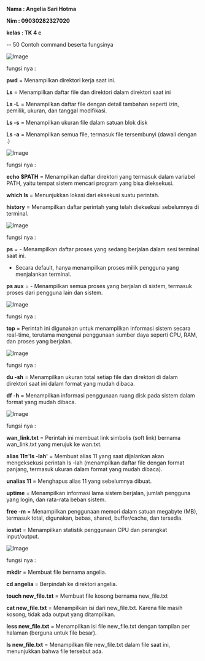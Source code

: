 **Nama   : Angelia Sari Hotma**

**Nim    : 09030282327020**

**kelas  : TK 4 c**

--
50 Contoh command beserta fungsinya

![Image](https://github.com/user-attachments/assets/550cd60a-77f7-48c1-ac54-5ed956e7ba12)

fungsi nya :

**pwd**  = Menampilkan direktori kerja saat ini.

**Ls**   = Menampilkan daftar file dan direktori dalam direktori saat ini

**Ls -L** = Menampilkan daftar file dengan detail tambahan seperti izin, pemilik, ukuran, dan tanggal modifikasi.

**Ls -s** = Menampilkan ukuran file dalam satuan blok disk

**Ls -a** = Menampilkan semua file, termasuk file tersembunyi (dawali dengan .)

![Image](https://github.com/user-attachments/assets/cdb5cefb-6dfb-4846-a243-b9af8990bda1)

fungsi nya :

**echo $PATH** = Menampilkan daftar direktori yang termasuk dalam variabel PATH, yaitu tempat sistem mencari program yang bisa dieksekusi.

**which ls**  = Menunjukkan lokasi dari eksekusi suatu perintah.

**history**   = Menampilkan daftar perintah yang telah dieksekusi sebelumnya di terminal.


![Image](https://github.com/user-attachments/assets/287f4b86-e039-4760-9dcb-028c2a1694bc)

fungsi nya :

**ps**   = - Menampilkan daftar proses yang sedang berjalan dalam sesi terminal saat ini.

- Secara default, hanya menampilkan proses milik pengguna yang menjalankan terminal.
           
**ps aux** = - Menampilkan semua proses yang berjalan di sistem, termasuk proses dari pengguna lain dan sistem.


![Image](https://github.com/user-attachments/assets/9b0dba20-9db1-43a5-ba46-7aed47479ec9)

fungsi nya :

 **top**  = Perintah ini digunakan untuk menampilkan informasi sistem secara real-time, terutama mengenai penggunaan sumber daya seperti CPU, RAM, dan 
            proses yang berjalan.

![Image](https://github.com/user-attachments/assets/ba382a1d-b769-4bb3-8120-6079eb83813b)

fungsi nya :

**du -sh** = Menampilkan ukuran total setiap file dan direktori di dalam direktori saat ini dalam format yang mudah dibaca.

**df -h**  = Menampilkan informasi penggunaan ruang disk pada sistem dalam format yang mudah dibaca.


![Image](https://github.com/user-attachments/assets/d69ee8fb-b501-4a64-ad24-10a28470e978)

fungsi nya :

**wan_link.txt** = Perintah ini membuat link simbolis (soft link) bernama wan_link.txt yang merujuk ke wan.txt.

**alias 11='ls -lah'** = Membuat alias 11 yang saat dijalankan akan mengeksekusi perintah ls -lah (menampilkan daftar file dengan format panjang, termasuk                            ukuran dalam format yang mudah dibaca).

**unalias 11**    =  Menghapus alias 11 yang sebelumnya dibuat.

**uptime**      = Menampilkan informasi lama sistem berjalan, jumlah pengguna yang login, dan rata-rata beban sistem.

**free -m**     = Menampilkan penggunaan memori dalam satuan megabyte (MB), termasuk total, digunakan, bebas, shared, buffer/cache, dan tersedia.

**iostat**      = Menampilkan statistik penggunaan CPU dan perangkat input/output.


![Image](https://github.com/user-attachments/assets/a7483f1e-897e-4d1d-ad7d-8d8307e3c44b)


fungsi nya :

**mkdir** = Membuat file bernama angelia.

**cd angelia** = Berpindah ke direktori angelia.

**touch new_file.txt** = Membuat file kosong bernama new_file.txt

**cat new_file.txt**  = Menampilkan isi dari new_file.txt.
                        Karena file masih kosong, tidak ada output yang ditampilkan.

**less new_file.txt** = Menampilkan isi file new_file.txt dengan tampilan per halaman (berguna untuk file besar).

**ls new_file.txt** = Menampilkan file new_file.txt dalam file saat ini, menunjukkan bahwa file tersebut ada.










